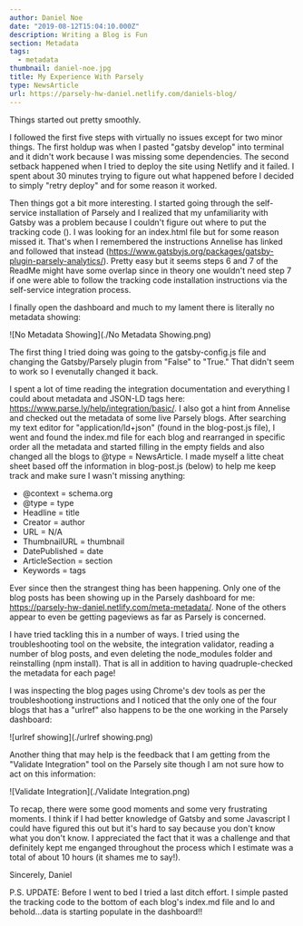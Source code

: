 ```yaml
---
author: Daniel Noe
date: "2019-08-12T15:04:10.000Z"
description: Writing a Blog is Fun
section: Metadata
tags:
  - metadata
thumbnail: daniel-noe.jpg
title: My Experience With Parsely
type: NewsArticle
url: https://parsely-hw-daniel.netlify.com/daniels-blog/
---
```


Things started out pretty smoothly. 

I followed the first five steps with virtually no issues except for two minor things. The first holdup was when I pasted "gatsby develop" into terminal and it didn't work because I was missing some dependencies. The second setback happened when I tried to deploy the site using Netlify and it failed. I spent about 30 minutes trying to figure out what happened before I decided to simply "retry deploy" and for some reason it worked.

Then things got a bit more interesting. I started going through the self-service installation of Parsely and I realized that my unfamiliarity with Gatsby was a problem because I couldn't figure out where to put the tracking code (<script id="parsely-cfg" src="//cdn.parsely.com/keys/parsely-hw-daniel.netlify.com/p.js"></script>). I was looking for an index.html file but for some reason missed it. That's when I remembered the instructions Annelise has linked and followed that instead (https://www.gatsbyjs.org/packages/gatsby-plugin-parsely-analytics/). Pretty easy but it seems steps 6 and 7 of the ReadMe might have some overlap since in theory one wouldn't need step 7 if one were able to follow the tracking code installation instructions via the self-service integration process.

I finally open the dashboard and much to my lament there is literally no metadata showing:

![No Metadata Showing](./No Metadata Showing.png)

The first thing I tried doing was going to the gatsby-config.js file and changing the Gatsby/Parsely plugin from "False" to "True." That didn't seem to work so I evenutally changed it back. 

I spent a lot of time reading the integration documentation and everything I could about metadata and JSON-LD tags here: https://www.parse.ly/help/integration/basic/. I also got a hint from Annelise and checked out the metadata of some live Parsely blogs. After searching my text editor for "application/ld+json" (found in the blog-post.js file), I went and found the index.md file for each blog and rearranged in specific order all the metadata and started filling in the empty fields and also changed all the blogs to @type = NewsArticle. I made myself a litte cheat sheet based off the information in blog-post.js (below) to help me keep track and make sure I wasn't missing anything:
- @context = schema.org
- @type = type
- Headline = title
- Creator = author
- URL = N/A
- ThumbnailURL = thumbnail
- DatePublished = date
- ArticleSection = section
- Keywords = tags

Ever since then the strangest thing has been happening. Only one of the blog posts has been showing up in the Parsely dashboard for me: https://parsely-hw-daniel.netlify.com/meta-metadata/. None of the others appear to even be getting pageviews as far as Parsely is concerned.

I have tried tackling this in a number of ways. I tried using the troubleshooting tool on the website, the integration validator, reading a number of blog posts, and even deleting the node_modules folder and reinstalling (npm install). That is all in addition to having quadruple-checked the metadata for each page!

I was inspecting the blog pages using Chrome's dev tools as per the troubleshootiong instructions and I noticed that the only one of the four blogs that has a "urlref" also happens to be the one working in the Parsely dashboard:

![urlref showing](./urlref showing.png)

Another thing that may help is the feedback that I am getting from the "Validate Integration" tool on the Parsely site though I am not sure how to act on this information:

![Validate Integration](./Validate Integration.png)

To recap, there were some good moments and some very frustrating moments. I think if I had better knowledge of Gatsby and some Javascript I could have figured this out but it's hard to say because you don't know what you don't know. I appreciated the fact that it was a challenge and that definitely kept me enganged throughout the process which I estimate was a total of about 10 hours (it shames me to say!).

Sincerely,
Daniel

P.S. UPDATE: Before I went to bed I tried a last ditch effort. I simple pasted the tracking code to the bottom of each blog's index.md file and lo and behold...data is starting populate in the dashboard!!


<script id="parsely-cfg" src="//cdn.parsely.com/keys/parsely-hw-daniel.netlify.com/p.js"></script>
